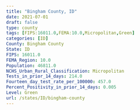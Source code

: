 ```yaml
---
title: "Bingham County, ID"
date: 2021-07-01
draft: false
type: county
tags: [FIPS:16011.0,FEMA:10.0,Micropolitan,Green]
categories: [ID]
County: Bingham County
State: ID
FIPS: 16011.0
FEMA_Region: 10.0
Population: 46811.0
NCHS_Urban_Rural_Classification: Micropolitan
Tests_in_prior_14_days: 214.0
Fourteen_day_test_rate_per_100000: 457.0
Percent_Positivity_in_prior_14_days: 0.005
Level: Green
url: /states/ID/bingham-county
---
```



